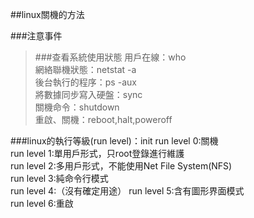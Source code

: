 ##linux關機的方法


###注意事件
>###查看系統使用狀態
用戶在線：who  
網絡聯機狀態：netstat -a  
後台執行的程序：ps -aux  
將數據同步寫入硬盤：sync  
關機命令：shutdown  
重啟、關機：reboot,halt,poweroff  

###linux的執行等級(run level)：init
run level 0:關機  
run level 1:單用戶形式，只root登錄進行維護  
run level 2:多用戶形式，不能使用Net File System(NFS)  
run level 3:純命令行模式  
run level 4:（沒有確定用途） 
run level 5:含有圖形界面模式  
run level 6:重啟  





